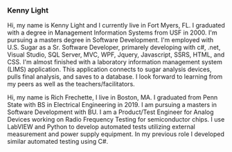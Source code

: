 ### **Kenny Light**

Hi, my name is Kenny Light and I currently live in Fort Myers, FL.  I graduated with a degree in Management Information Systems from USF in 2000.  I'm pursuing a masters degree in Software Development.  I'm employed with U.S. Sugar as a Sr. Software Developer, primarely developing with c#, .net, Visual Studio, SQL Server, MVC, WPF, Jquery, Javascript, SSRS, HTML, and CSS.  I'm almost finished with a laboratory information management system (LIMS) application.  This application connects to sugar analysis devices, pulls final analysis, and saves to a database.  I look forward to learning from my peers as well as the teachers/facilitators.


Hi, my name is Rich Frechette, I live in Boston, MA. I graduated from Penn State with BS in Electrical Engineering in 2019. I am pursuing a masters in Software Development with BU. I am a Product/Test Engineer for Analog Devices working on Radio Frequency Testing for semiconductor chips. I use LabVIEW and Python to develop automated tests utilizing external measurement and power supply equipment. In my previous role I developed similar automated testing using C#. 